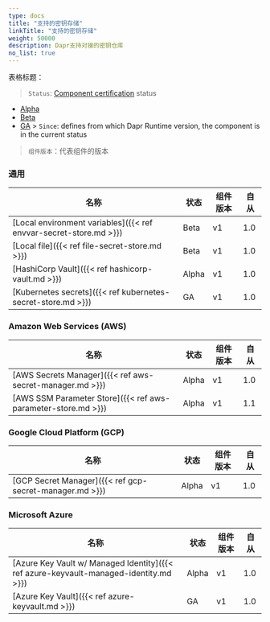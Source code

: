 ```yaml
---
type: docs
title: "支持的密钥存储"
linkTitle: "支持的密钥存储"
weight: 50000
description: Dapr支持对接的密钥仓库
no_list: true
---
```


表格标题：

> `Status`: [Component certification]({{X29X}}) status
  - [Alpha]({{X18X}})
  - [Beta]({{X20X}})
  - [GA]({{X22X}}) > `Since`: defines from which Dapr Runtime version, the component is in the current status

> `组件版本`：代表组件的版本

### 通用

| 名称                                                                | 状态    | 组件版本 | 自从  |
| ----------------------------------------------------------------- | ----- | ---- | --- |
| [Local environment variables]({{< ref envvar-secret-store.md >}}) | Beta  | v1   | 1.0 |
| [Local file]({{< ref file-secret-store.md >}})                    | Beta  | v1   | 1.0 |
| [HashiCorp Vault]({{< ref hashicorp-vault.md >}})                 | Alpha | v1   | 1.0 |
| [Kubernetes secrets]({{< ref kubernetes-secret-store.md >}})      | GA    | v1   | 1.0 |

### Amazon Web Services (AWS)

| 名称                                                            | 状态    | 组件版本 | 自从  |
| ------------------------------------------------------------- | ----- | ---- | --- |
| [AWS Secrets Manager]({{< ref aws-secret-manager.md >}})      | Alpha | v1   | 1.0 |
| [AWS SSM Parameter Store]({{< ref aws-parameter-store.md >}}) | Alpha | v1   | 1.1 |

### Google Cloud Platform (GCP)

| 名称                                                      | 状态    | 组件版本 | 自从  |
| ------------------------------------------------------- | ----- | ---- | --- |
| [GCP Secret Manager]({{< ref gcp-secret-manager.md >}}) | Alpha | v1   | 1.0 |

### Microsoft Azure

| 名称                                                                                    | 状态    | 组件版本 | 自从  |
| ------------------------------------------------------------------------------------- | ----- | ---- | --- |
| [Azure Key Vault w/ Managed Identity]({{< ref azure-keyvault-managed-identity.md >}}) | Alpha | v1   | 1.0 |
| [Azure Key Vault]({{< ref azure-keyvault.md >}})                                      | GA    | v1   | 1.0 |
